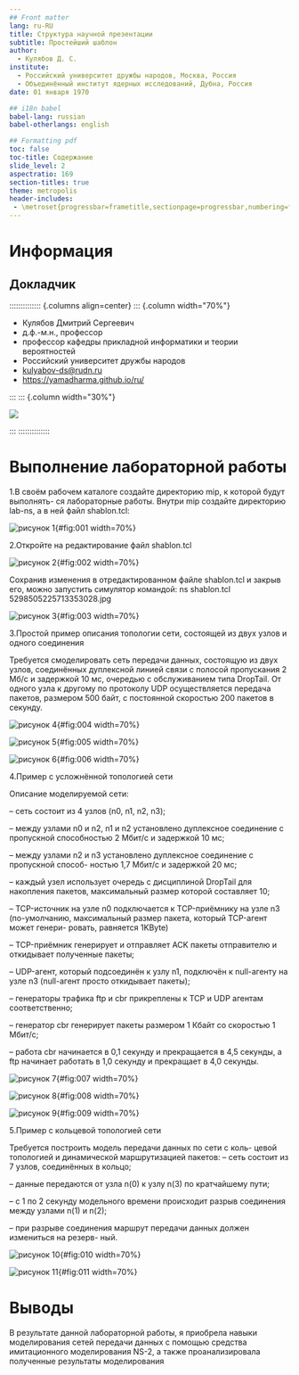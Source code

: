 ```yaml
---
## Front matter
lang: ru-RU
title: Структура научной презентации
subtitle: Простейший шаблон
author:
  - Кулябов Д. С.
institute:
  - Российский университет дружбы народов, Москва, Россия
  - Объединённый институт ядерных исследований, Дубна, Россия
date: 01 января 1970

## i18n babel
babel-lang: russian
babel-otherlangs: english

## Formatting pdf
toc: false
toc-title: Содержание
slide_level: 2
aspectratio: 169
section-titles: true
theme: metropolis
header-includes:
 - \metroset{progressbar=frametitle,sectionpage=progressbar,numbering=fraction}
---
```


# Информация

## Докладчик

:::::::::::::: {.columns align=center}
::: {.column width="70%"}

  * Кулябов Дмитрий Сергеевич
  * д.ф.-м.н., профессор
  * профессор кафедры прикладной информатики и теории вероятностей
  * Российский университет дружбы народов
  * [kulyabov-ds@rudn.ru](mailto:kulyabov-ds@rudn.ru)
  * <https://yamadharma.github.io/ru/>

:::
::: {.column width="30%"}

![](./image/kulyabov.jpg)

:::
::::::::::::::

# Выполнение лабораторной работы

1.В своём рабочем каталоге создайте директорию mip, к которой будут выполнять-
ся лабораторные работы. Внутри mip создайте директорию lab-ns, а в ней файл
shablon.tcl:


![рисунок 1](image/5298505225713353023.jpg){#fig:001 width=70%}

2.Откройте на редактирование файл shablon.tcl


![рисунок 2](image/5298505225713353024.jpg){#fig:002 width=70%}


Сохранив изменения в отредактированном файле shablon.tcl и закрыв его,
можно запустить симулятор командой:
ns shablon.tcl
5298505225713353028.jpg

![рисунок 3](image/5298505225713353028.jpg){#fig:003 width=70%}

3.Простой пример описания топологии сети, состоящей из двух узлов и одного соединения

Требуется смоделировать сеть передачи данных, состоящую
из двух узлов, соединённых дуплексной линией связи с полосой пропускания 2
Мб/с и задержкой 10 мс, очередью с обслуживанием типа DropTail. От одного узла
к другому по протоколу UDP осуществляется передача пакетов, размером 500 байт,
с постоянной скоростью 200 пакетов в секунду.

![рисунок 4](image/5298505225713353030.jpg){#fig:004 width=70%}

![рисунок 5](image/5298505225713353031.jpg){#fig:005 width=70%}

![рисунок 6](image/5298858521133182023.jpg){#fig:006 width=70%}

4.Пример с усложнённой топологией сети

Описание моделируемой сети:

– сеть состоит из 4 узлов (n0, n1, n2, n3);

– между узлами n0 и n2, n1 и n2 установлено дуплексное соединение с пропускной
способностью 2 Мбит/с и задержкой 10 мс;

– между узлами n2 и n3 установлено дуплексное соединение с пропускной способ-
ностью 1,7 Мбит/с и задержкой 20 мс;

– каждый узел использует очередь с дисциплиной DropTail для накопления пакетов,
максимальный размер которой составляет 10;

– TCP-источник на узле n0 подключается к TCP-приёмнику на узле n3
(по-умолчанию, максимальный размер пакета, который TCP-агент может генери-
ровать, равняется 1KByte)

– TCP-приёмник генерирует и отправляет ACK пакеты отправителю и откидывает
полученные пакеты;

– UDP-агент, который подсоединён к узлу n1, подключён к null-агенту на узле n3
(null-агент просто откидывает пакеты);

– генераторы трафика ftp и cbr прикреплены к TCP и UDP агентам соответственно;

– генератор cbr генерирует пакеты размером 1 Кбайт со скоростью 1 Мбит/с;

– работа cbr начинается в 0,1 секунду и прекращается в 4,5 секунды, а ftp начинает
работать в 1,0 секунду и прекращает в 4,0 секунды.


![рисунок 7](image/5298505225713353032.jpg){#fig:007 width=70%}

![рисунок 8](image/5298505225713353033.jpg){#fig:008 width=70%}

![рисунок 9](image/5298505225713353034.jpg){#fig:009 width=70%}

5.Пример с кольцевой топологией сети

Требуется построить модель передачи данных по сети с коль-
цевой топологией и динамической маршрутизацией пакетов:
– сеть состоит из 7 узлов, соединённых в кольцо;

– данные передаются от узла n(0) к узлу n(3) по кратчайшему пути;

– с 1 по 2 секунду модельного времени происходит разрыв соединения между
узлами n(1) и n(2);

– при разрыве соединения маршрут передачи данных должен измениться на резерв-
ный.

![рисунок 10](image/5298505225713353035.jpg){#fig:010 width=70%}

![рисунок 11](image/5298858521133182024.jpg){#fig:011 width=70%}


# Выводы

В результате данной лабораторной работы, я приобрела навыки моделирования сетей передачи данных с помощью средства имитационного моделирования NS-2, а также проанализировала полученные результаты
моделирования

